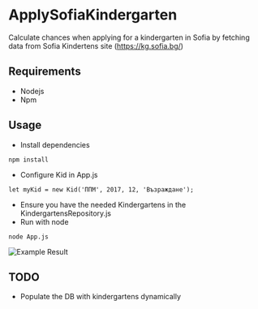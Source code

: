 ﻿# ApplySofiaKindergarten
Calculate chances when applying for a kindergarten in Sofia by fetching data from Sofia Kindertens site (https://kg.sofia.bg/)

## Requirements 
* Nodejs
* Npm

## Usage 
* Install dependencies
```
npm install
```
* Configure Kid in App.js
```
let myKid = new Kid('ППМ', 2017, 12, 'Възраждане');
```
* Ensure you have the needed Kindergartens in the KindergartensRepository.js
* Run with node
```
node App.js
```
![Example Result](https://github.com/wildalmighty/ApplySofiaKindergarten/blob/master/ExampleResult.png)
## TODO
* Populate the DB with kindergartens dynamically
